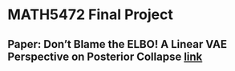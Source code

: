 # MATH5472 Final Project

## Paper: Don’t Blame the ELBO! A Linear VAE Perspective on Posterior Collapse [link](https://papers.nips.cc/paper/9138-dont-blame-the-elbo-a-linear-vae-perspective-on-posterior-collapse)
